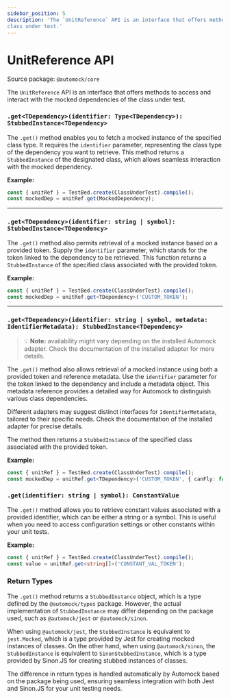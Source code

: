```yaml
---
sidebar_position: 5
description: 'The `UnitReference` API is an interface that offers methods to access and interact with the mocked dependencies of the
class under test.'
---
```


# UnitReference API

Source package: `@automock/core`

The `UnitReference` API is an interface that offers methods to access and interact with the mocked dependencies of the
class under test.

### `.get<TDependency>(identifier: Type<TDependency>): StubbedInstance<TDependency>`

The `.get()` method enables you to fetch a mocked instance of the specified class type. It requires the `identifier`
parameter, representing the class type of the dependency you want to retrieve. This method returns a `StubbedInstance`
of the designated class, which allows seamless interaction with the mocked dependency.

**Example:**

```typescript
const { unitRef } = TestBed.create(ClassUnderTest).compile();
const mockedDep = unitRef.get(MockedDependency);
```

---

### `.get<TDependency>(identifier: string | symbol): StubbedInstance<TDependency>`

The `.get()` method also permits retrieval of a mocked instance based on a provided token. Supply the `identifier`
parameter, which stands for the token linked to the dependency to be retrieved. This function returns
a `StubbedInstance` of the specified class associated with the provided token.

**Example:**

```typescript
const { unitRef } = TestBed.create(ClassUnderTest).compile();
const mockedDep = unitRef.get<TDependency>('CUSTOM_TOKEN');
```

---

### `.get<TDependency>(identifier: string | symbol, metadata: IdentifierMetadata): StubbedInstance<TDependency>`

> :bulb: **Note:** availability might vary depending on the installed Automock adapter. Check the documentation
of the installed adapter for more details.

The `.get()` method also allows retrieval of a mocked instance using both a provided token and reference metadata. Use the
`identifier` parameter for the token linked to the dependency and include a metadata object. This metadata reference
provides a detailed way for Automock to distinguish various class dependencies.

Different adapters may suggest distinct interfaces for `IdentifierMetadata`, tailored to their specific needs. Check the
documentation of the installed adapter for precise details.

The method then returns a `StubbedInstance` of the specified class associated with the provided token.

**Example:**

```typescript
const { unitRef } = TestBed.create(ClassUnderTest).compile();
const mockedDep = unitRef.get<TDependency>('CUSTOM_TOKEN', { canFly: false });
```

### `.get(identifier: string | symbol): ConstantValue`

The `.get()` method allows you to retrieve constant values associated with a provided identifier, which can be either a
string or a symbol. This is useful when you need to access configuration settings or other constants within your unit
tests.

**Example:**

```typescript
const { unitRef } = TestBed.create(ClassUnderTest).compile();
const value = unitRef.get<string[]>('CONSTANT_VAL_TOKEN');
```

### Return Types

The `.get()` method returns a `StubbedInstance` object, which is a type defined by the `@automock/types` package.
However, the actual implementation of `StubbedInstance` may differ depending on the package used, such
as `@automock/jest` or `@automock/sinon`.

When using `@automock/jest`, the `StubbedInstance` is equivalent to `jest.Mocked`, which is a type provided by Jest for
creating mocked instances of classes. On the other hand, when using `@automock/sinon`, the `StubbedInstance` is
equivalent to `SinonStubbedInstance`, which is a type provided by Sinon.JS for creating stubbed instances of classes.

The difference in return types is handled automatically by Automock based on the package being used, ensuring seamless
integration with both Jest and Sinon.JS for your unit testing needs.